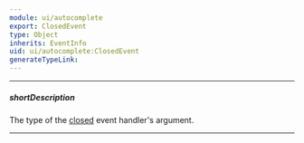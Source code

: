 ```yaml
---
module: ui/autocomplete
export: ClosedEvent
type: Object
inherits: EventInfo
uid: ui/autocomplete:ClosedEvent
generateTypeLink: 
---
```

---
##### shortDescription
The type of the [closed]({basewidgetpath}/Events/#closed) event handler's argument.

---
<!-- Description goes here -->